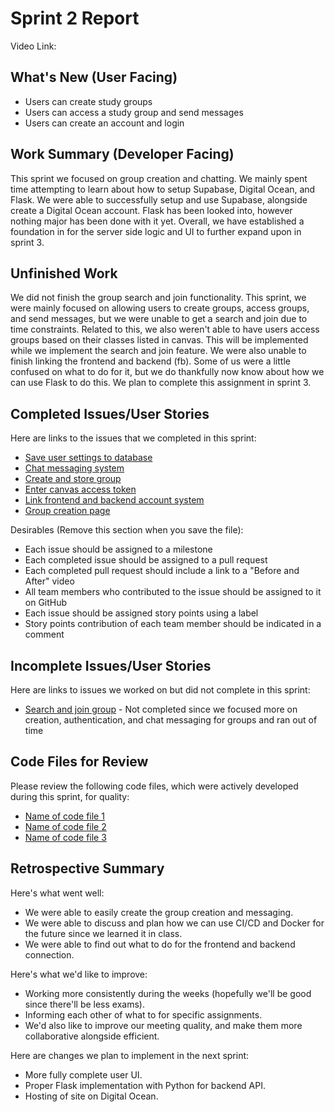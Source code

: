 # Sprint 2 Report 
Video Link: 
## What's New (User Facing)
 * Users can create study groups
 * Users can access a study group and send messages
 * Users can create an account and login

## Work Summary (Developer Facing)
This sprint we focused on group creation and chatting. We mainly spent time attempting to learn about how to setup Supabase, Digital Ocean, and Flask. We were able to successfully setup and use Supabase, alongside create a Digital Ocean account. Flask has been looked into, however nothing major has been done with it yet. Overall, we have established a foundation in for the server side logic and UI to further expand upon in sprint 3.

## Unfinished Work
We did not finish the group search and join functionality. This sprint, we were mainly focused on allowing users to create groups, access groups, and send messages, but we were unable to get a search and join due to time constraints. Related to this, we also weren't able to have users access groups based on their classes listed in canvas. This will be implemented while we implement the search and join feature. We were also unable to finish linking the frontend and backend (fb). Some of us were a little confused on what to do for it, but we do thankfully now know about how we can use Flask to do this. We plan to complete this assignment in sprint 3.

## Completed Issues/User Stories
Here are links to the issues that we completed in this sprint:

 * [Save user settings to database](https://github.com/etbay/BrainBatch/issues/26)
 * [Chat messaging system](https://github.com/etbay/BrainBatch/issues/2)
 * [Create and store group](https://github.com/etbay/BrainBatch/issues/27)
 * [Enter canvas access token](https://github.com/etbay/BrainBatch/issues/16)
 * [Link frontend and backend account system](https://github.com/etbay/BrainBatch/issues/17)
 * [Group creation page](https://github.com/etbay/BrainBatch/issues/5)

 Desirables (Remove this section when you save the file):
  * Each issue should be assigned to a milestone
  * Each completed issue should be assigned to a pull request
  * Each completed pull request should include a link to a "Before and After" video
  * All team members who contributed to the issue should be assigned to it on GitHub
  * Each issue should be assigned story points using a label
  * Story points contribution of each team member should be indicated in a comment
 
 ## Incomplete Issues/User Stories
 Here are links to issues we worked on but did not complete in this sprint:
 
 * [Search and join group](https://github.com/etbay/BrainBatch/issues/28) - Not completed since we focused more on creation, authentication, and chat messaging for groups and ran out of time

## Code Files for Review
Please review the following code files, which were actively developed during this sprint, for quality:
 * [Name of code file 1](https://github.com/your_repo/file_extension)
 * [Name of code file 2](https://github.com/your_repo/file_extension)
 * [Name of code file 3](https://github.com/your_repo/file_extension)
 
## Retrospective Summary
Here's what went well:
  * We were able to easily create the group creation and messaging.
  * We were able to discuss and plan how we can use CI/CD and Docker for the future since we learned it in class.
  * We were able to find out what to do for the frontend and backend connection.
 
Here's what we'd like to improve:
   * Working more consistently during the weeks (hopefully we'll be good since there'll be less exams).
   * Informing each other of what to for specific assignments.
   * We'd also like to improve our meeting quality, and make them more collaborative alongside efficient.
  
Here are changes we plan to implement in the next sprint:
   * More fully complete user UI.
   * Proper Flask implementation with Python for backend API.
   * Hosting of site on Digital Ocean.
